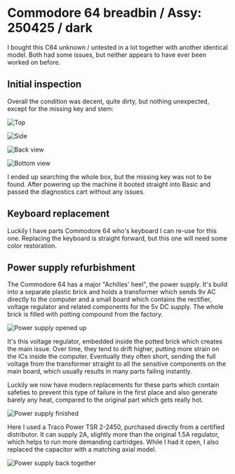 # Commodore 64 breadbin / Assy: 250425 / dark

I bought this C64 unknown / untested in a lot together with another identical model. Both had some issues, but neither appears to have ever been worked on before.

## Initial inspection

Overall the condition was decent, quite dirty, but nothing unexpected, except for the missing key and stem:

![Top](img_001.jpg)

![Side](img_002.jpg)

![Back view](img_003.jpg)

![Bottom view](img_004.jpg)

I ended up searching the whole box, but the missing key was not to be found. After powering up the machine it booted straight into Basic and passed the diagnostics cart without any issues.

## Keyboard replacement

Luckily I have parts Commodore 64 who's keyboard I can re-use for this one. Replacing the keyboard is straight forward, but this one will need some color restoration.

<!-- Missing picture of the new keyboard -->

## Power supply refurbishment

The Commodore 64 has a major "Achilles' heel", the power supply. It's build into a separate plastic brick and holds a transformer which sends 9v AC directly to the computer and a small board which contains the rectifier, voltage regulator and related components for the 5v DC supply. The whole brick is filled with potting compound from the factory.

![Power supply opened up](img_005.jpg)

It's this voltage regulator, embedded inside the potted brick which creates the main issue. Over time, they tend  to drift higher, putting more strain on the ICs inside the computer. Eventually they often short, sending the full voltage from the transformer straight to all the sensitive components on the main board, which usually results in many parts failing instantly. 

Luckily we now have modern replacements for these parts which contain safeties to prevent this type of failure in the first place and also generate barely any heat, compared to the original part which gets really hot.

![Power supply finished](img_006.jpg)

Here I used a Traco Power TSR 2-2450, purchased directly from a certified distributor. It can supply 2A, slightly more than the original 1.5A regulator, which helps to run more demanding cartridges. While I had it open, I also replaced the capacitor with a matching axial model. 

![Power supply back together](img_007.jpg)